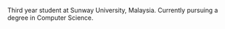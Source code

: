 Third year student at Sunway University, Malaysia. Currently pursuing a degree in Computer Science. 

<!---
simplicity0308/simplicity0308 is a ✨ special ✨ repository because its `README.md` (this file) appears on your GitHub profile.
You can click the Preview link to take a look at your changes.
--->
